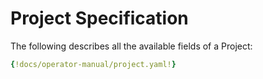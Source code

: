 # Project Specification

The following describes all the available fields of a Project:

```yaml
{!docs/operator-manual/project.yaml!}
```
